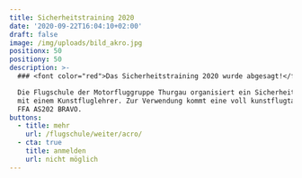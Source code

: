 ```yaml
---
title: Sicherheitstraining 2020
date: '2020-09-22T16:04:10+02:00'
draft: false
image: /img/uploads/bild_akro.jpg
positionx: 50
positiony: 50
description: >-
  ### <font color="red">Das Sicherheitstraining 2020 wurde abgesagt!</font>

  Die Flugschule der Motorfluggruppe Thurgau organisiert ein Sicherheitstraining
  mit einem Kunstfluglehrer. Zur Verwendung kommt eine voll kunstflugtaugliche
  FFA AS202 BRAVO.
buttons:
  - title: mehr
    url: /flugschule/weiter/acro/
  - cta: true
    title: anmelden
    url: nicht möglich
---
```


